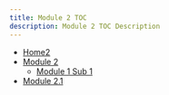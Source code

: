 ```yaml
---
title: Module 2 TOC
description: Module 2 TOC Description
---
```


- [Home2](/module2/home2.md)
- [Module 2](#module2-sub1)
    - [Module 1 Sub 1](module2-sub1/module2-sub1.md)
- [Module 2.1](/module2/module2.1.md)
